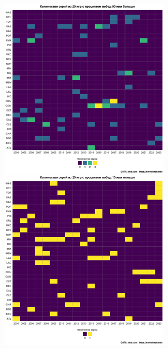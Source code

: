 ![](https://github.com/shufinskiy/nba_various/blob/main/wins_or_lose_series/wins.png)
![](https://github.com/shufinskiy/nba_various/blob/main/wins_or_lose_series/lose.png)
